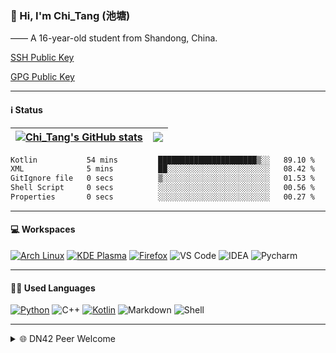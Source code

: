 ### 👋 Hi, I'm Chi_Tang (池塘)

—— A 16-year-old student from Shandong, China.

[SSH Public Key](https://gist.githubusercontent.com/chitang233/741d438a469cb8c74a6aed6e6e9b3ff1/raw/2f2b0470511fe08f07fe8c99a6853ae98910652d/SSH%2520Public%2520Key)

[GPG Public Key](https://github.com/chitang233.gpg)

---

#### ℹ️ Status

| <a href="https://github.com/anuraghazra/github-readme-stats"><img align="center" src="https://github-readme-stats.vercel.app/api?username=chitang233&show_icons=true&include_all_commits=true&theme=buefy&hide_border=true" alt="Chi_Tang's GitHub stats" /></a> | <a href="https://github.com/anuraghazra/github-readme-stats"><img align="center" src="https://github-readme-stats.vercel.app/api/top-langs/?username=chitang233&layout=compact&theme=buefy&hide_border=true" /></a> |
| ------------- | ------------- |

<!--START_SECTION:waka-->

```txt
Kotlin           54 mins         ██████████████████████▒░░   89.10 %
XML              5 mins          ██░░░░░░░░░░░░░░░░░░░░░░░   08.42 %
GitIgnore file   0 secs          ▒░░░░░░░░░░░░░░░░░░░░░░░░   01.53 %
Shell Script     0 secs          ░░░░░░░░░░░░░░░░░░░░░░░░░   00.56 %
Properties       0 secs          ░░░░░░░░░░░░░░░░░░░░░░░░░   00.27 %
```

<!--END_SECTION:waka-->

---

#### 💻 Workspaces 

[![Arch Linux](https://img.shields.io/badge/Arch_Linux-1793D1?style=for-the-badge&logo=arch-linux&logoColor=white)](https://archlinux.org)
[![KDE Plasma](https://img.shields.io/badge/KDE_Plasma-lightblue?style=for-the-badge&logo=KDE)](https://kde.org)
[![Firefox](https://img.shields.io/badge/Firefox-FF7139?style=for-the-badge&logo=Firefox-Browser&logoColor=white)](https://mozilla.org)
![VS Code](https://img.shields.io/badge/Visual_Studio_Code-0078D4?style=for-the-badge&logo=visual%20studio%20code&logoColor=white)
![IDEA](https://img.shields.io/badge/IntelliJ_IDEA-000000.svg?style=for-the-badge&logo=intellij-idea&logoColor=white)
![Pycharm](https://img.shields.io/badge/PyCharm-000000.svg?&style=for-the-badge&logo=PyCharm&logoColor=white)

---

#### 🧑‍💻 Used Languages

[![Python](https://img.shields.io/badge/Python-3776AB?style=for-the-badge&logo=python&logoColor=white)](https://python.org)
![C++](https://img.shields.io/badge/C%2B%2B-00599C?style=for-the-badge&logo=c%2B%2B&logoColor=white)
[![Kotlin](https://img.shields.io/badge/Kotlin-purple?&style=for-the-badge&logo=kotlin&logoColor=white)](https://kotlinlang.org)
![Markdown](https://img.shields.io/badge/Markdown-000000?style=for-the-badge&logo=markdown&logoColor=white)
![Shell](https://img.shields.io/badge/Shell_Script-121011?style=for-the-badge&logo=gnu-bash&logoColor=white)

---

<details>

<summary>🌐 DN42 Peer Welcome</summary>

- ASN: 4242421419

- Hong Kong:				`server.chitang.dev`
  - DN42 IPv4:				`172.20.150.144`
  - DN42 IPv6: 				`fd9d:f0a5:b9d2::1`
  - Link-local:				`fe80::1419`
  - WireGuard Port:		Your asn last five
  - Public Key:				`kydYigJ8NYD8Dyl8eIEiMVkgpFnP64NQSRzWQLIVp0Y=`

- Contact me:
  - [Telegram](https://t.me/chitang233)
  - [E-Mail](mailto:me@chitang.dev)

</details>
